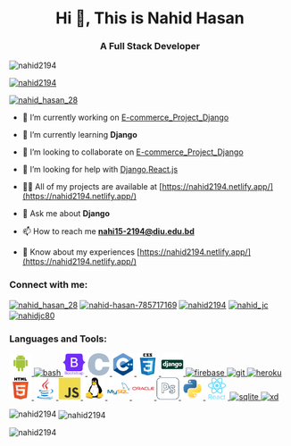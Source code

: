 <h1 align="center">Hi 👋, This is Nahid Hasan</h1>
<h3 align="center">A Full Stack Developer</h3>

<p align="left"> <img src="https://komarev.com/ghpvc/?username=nahid2194&label=Profile%20views&color=0e75b6&style=flat" alt="nahid2194" /> </p>

<p align="left"> <a href="https://github.com/ryo-ma/github-profile-trophy"><img src="https://github-profile-trophy.vercel.app/?username=nahid2194" alt="nahid2194" /></a> </p>

<p align="left"> <a href="https://twitter.com/nahid_hasan_28" target="blank"><img src="https://img.shields.io/twitter/follow/nahid_hasan_28?logo=twitter&style=for-the-badge" alt="nahid_hasan_28" /></a> </p>

- 🔭 I’m currently working on [E-commerce_Project_Django](https://github.com/Nahid2194/E-commerce_Project_Django)

- 🌱 I’m currently learning **Django**

- 👯 I’m looking to collaborate on [E-commerce_Project_Django](https://github.com/Nahid2194/E-commerce_Project_Django)

- 🤝 I’m looking for help with [Django,React.js](https://github.com/Nahid2194/E-commerce_Project_Django)

- 👨‍💻 All of my projects are available at [https://nahid2194.netlify.app/](https://nahid2194.netlify.app/)

- 💬 Ask me about **Django**

- 📫 How to reach me **nahi15-2194@diu.edu.bd**

- 📄 Know about my experiences [https://nahid2194.netlify.app/](https://nahid2194.netlify.app/)

<h3 align="left">Connect with me:</h3>
<p align="left">
<a href="https://twitter.com/nahid_hasan_28" target="blank"><img align="center" src="https://cdn.jsdelivr.net/npm/simple-icons@3.0.1/icons/twitter.svg" alt="nahid_hasan_28" height="30" width="40" /></a>
<a href="https://linkedin.com/in/nahid-hasan-785717169" target="blank"><img align="center" src="https://cdn.jsdelivr.net/npm/simple-icons@3.0.1/icons/linkedin.svg" alt="nahid-hasan-785717169" height="30" width="40" /></a>
<a href="https://fb.com/nahid2194" target="blank"><img align="center" src="https://cdn.jsdelivr.net/npm/simple-icons@3.0.1/icons/facebook.svg" alt="nahid2194" height="30" width="40" /></a>
<a href="https://instagram.com/nahid_jc" target="blank"><img align="center" src="https://cdn.jsdelivr.net/npm/simple-icons@3.0.1/icons/instagram.svg" alt="nahid_jc" height="30" width="40" /></a>
<a href="https://www.hackerrank.com/nahidjc80" target="blank"><img align="center" src="https://cdn.jsdelivr.net/npm/simple-icons@3.0.1/icons/hackerrank.svg" alt="nahidjc80" height="30" width="40" /></a>
</p>

<h3 align="left">Languages and Tools:</h3>
<p align="left"> <a href="https://developer.android.com" target="_blank"> <img src="https://raw.githubusercontent.com/devicons/devicon/master/icons/android/android-original-wordmark.svg" alt="android" width="40" height="40"/> </a> <a href="https://www.gnu.org/software/bash/" target="_blank"> <img src="https://www.vectorlogo.zone/logos/gnu_bash/gnu_bash-icon.svg" alt="bash" width="40" height="40"/> </a> <a href="https://getbootstrap.com" target="_blank"> <img src="https://raw.githubusercontent.com/devicons/devicon/master/icons/bootstrap/bootstrap-plain-wordmark.svg" alt="bootstrap" width="40" height="40"/> </a> <a href="https://www.cprogramming.com/" target="_blank"> <img src="https://raw.githubusercontent.com/devicons/devicon/master/icons/c/c-original.svg" alt="c" width="40" height="40"/> </a> <a href="https://www.w3schools.com/cpp/" target="_blank"> <img src="https://raw.githubusercontent.com/devicons/devicon/master/icons/cplusplus/cplusplus-original.svg" alt="cplusplus" width="40" height="40"/> </a> <a href="https://www.w3schools.com/css/" target="_blank"> <img src="https://raw.githubusercontent.com/devicons/devicon/master/icons/css3/css3-original-wordmark.svg" alt="css3" width="40" height="40"/> </a> <a href="https://www.djangoproject.com/" target="_blank"> <img src="https://raw.githubusercontent.com/devicons/devicon/master/icons/django/django-original.svg" alt="django" width="40" height="40"/> </a> <a href="https://firebase.google.com/" target="_blank"> <img src="https://www.vectorlogo.zone/logos/firebase/firebase-icon.svg" alt="firebase" width="40" height="40"/> </a> <a href="https://git-scm.com/" target="_blank"> <img src="https://www.vectorlogo.zone/logos/git-scm/git-scm-icon.svg" alt="git" width="40" height="40"/> </a> <a href="https://heroku.com" target="_blank"> <img src="https://www.vectorlogo.zone/logos/heroku/heroku-icon.svg" alt="heroku" width="40" height="40"/> </a> <a href="https://www.w3.org/html/" target="_blank"> <img src="https://raw.githubusercontent.com/devicons/devicon/master/icons/html5/html5-original-wordmark.svg" alt="html5" width="40" height="40"/> </a> <a href="https://www.java.com" target="_blank"> <img src="https://raw.githubusercontent.com/devicons/devicon/master/icons/java/java-original.svg" alt="java" width="40" height="40"/> </a> <a href="https://developer.mozilla.org/en-US/docs/Web/JavaScript" target="_blank"> <img src="https://raw.githubusercontent.com/devicons/devicon/master/icons/javascript/javascript-original.svg" alt="javascript" width="40" height="40"/> </a> <a href="https://www.linux.org/" target="_blank"> <img src="https://raw.githubusercontent.com/devicons/devicon/master/icons/linux/linux-original.svg" alt="linux" width="40" height="40"/> </a> <a href="https://www.mysql.com/" target="_blank"> <img src="https://raw.githubusercontent.com/devicons/devicon/master/icons/mysql/mysql-original-wordmark.svg" alt="mysql" width="40" height="40"/> </a> <a href="https://www.oracle.com/" target="_blank"> <img src="https://raw.githubusercontent.com/devicons/devicon/master/icons/oracle/oracle-original.svg" alt="oracle" width="40" height="40"/> </a> <a href="https://www.photoshop.com/en" target="_blank"> <img src="https://raw.githubusercontent.com/devicons/devicon/master/icons/photoshop/photoshop-line.svg" alt="photoshop" width="40" height="40"/> </a> <a href="https://www.python.org" target="_blank"> <img src="https://raw.githubusercontent.com/devicons/devicon/master/icons/python/python-original.svg" alt="python" width="40" height="40"/> </a> <a href="https://reactjs.org/" target="_blank"> <img src="https://raw.githubusercontent.com/devicons/devicon/master/icons/react/react-original-wordmark.svg" alt="react" width="40" height="40"/> </a> <a href="https://www.sqlite.org/" target="_blank"> <img src="https://www.vectorlogo.zone/logos/sqlite/sqlite-icon.svg" alt="sqlite" width="40" height="40"/> </a> <a href="https://www.adobe.com/products/xd.html" target="_blank"> <img src="https://cdn.worldvectorlogo.com/logos/adobe-xd.svg" alt="xd" width="40" height="40"/> </a> </p>

<p><img align="left" src="https://github-readme-stats.vercel.app/api/top-langs?username=nahid2194&show_icons=true&locale=en&layout=compact&theme=radical" alt="nahid2194" /></p>

<p>&nbsp;<img align="center" src="https://github-readme-stats.vercel.app/api?username=nahid2194&show_icons=true&locale=en&theme=radical" alt="nahid2194" /></p>

<p><img align="left" src="https://github-readme-streak-stats.herokuapp.com/?user=nahid2194&show_icons=true&locale=en&theme=radical" alt="nahid2194" /></p>

